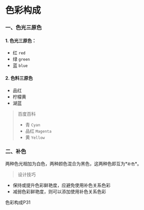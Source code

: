 # 色彩构成

### 一、色光三原色

#### 1. 色光三原色：

+ 红    `red`
+ 绿    `green`
+ 蓝    `blue`

#### 2. 色料三原色

+ 品红       
+ 柠檬黄      
+ 湖蓝

>百度百科
>- 青 `Cyan`
>- 品红 `Magenta`
>- 黄 `Yellow`

### 二、补色
两种色光相加为白色，两种颜色混合为黑色，这两种色即互为*`补色`*。
>设计技巧
- 保持或提升色彩鲜艳度，应避免使用补色关系色彩
- 减弱色彩鲜艳度，则可以添加使用补色关系色彩

色彩构成P31
